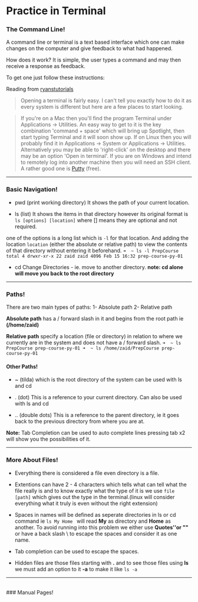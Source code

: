 # Practice in Terminal
### The Command Line!

A command line or terminal is a text based interface which one can make changes on the computer and give feedback to what had happened.

How does it work?
It is simple, the user types a command and may then receive a response as feedback.

To get one just follow these instructions:

Reading from [ryanstutorials](https://ryanstutorials.net/linuxtutorial/commandline.php)

> Opening a terminal is fairly easy. I can't tell you exactly how to do it as every system is different but here are a few places to start looking.

> If you're on a Mac then you'll find the program Terminal under Applications -> Utilities. An easy way to get to it is the key combination 'command + space' which will bring up Spotlight, then start typing Terminal and it will soon show up.
If on Linux then you will probably find it in Applications -> System or Applications -> Utilities. Alternatively you may be able to 'right-click' on the desktop and there may be an option 'Open in terminal'.
> If you are on Windows and intend to remotely log into another machine then you will need an SSH client. A rather good one is [Putty](https://www.chiark.greenend.org.uk/~sgtatham/putty/latest.html) (free).

---------------------------------------

### Basic Navigation!
- pwd (print working directory) 
It shows the path of your current location. 

- ls (list) 
It shows the items in that directory
however its original format is `ls [options] [location]` 
where [] means they are optional and not required. 

one of the options is a long list which is `-l` for that location. And adding the location  `location` (either the absolute or relative path) to view the contents of that directory without entering it beforehand. 
`➜  ~ ls -l PrepCourse
total 4
drwxr-xr-x 22 zaid zaid 4096 Feb 15 16:32 prep-course-py-01`

- cd Change Directories - ie. move to another directory. **note: cd alone will move you back to the root directory**
---------------------------------
### Paths!
There are two main types of paths: 
1- Absolute path
2- Relative path

**Absolute path** has a / forward slash in it and begins from the root path ie **(/home/zaid)**

**Relative path**  specify a location (file or directory) in relation to where we currently are in the system and does not have a / forward slash.
`
➜  ~ ls PrepCourse
prep-course-py-01
➜  ~ ls /home/zaid/PrepCourse
prep-course-py-01
`
#### Other Paths!
- ~ (tilda) which is the root directory of the system can be used with ls and cd 
- . (dot) This is a reference to your current directory. Can also be used with ls and cd 

-  .. (double dots) This is a reference to the parent directory, ie it goes back to the previous directory from where you are at.

**Note:** 
Tab Completion can be used to auto complete lines
pressing tab x2 will show you the possibilities of it.

---------------------
### More About Files!
- Everything there is considered a file even directory is a file.

- Extentions can have 2 - 4 characters which tells what can tell what the file really is and to know exactly what the type of it is we use `file [path]` which gives out the type in the terminal.(linux will consider everything what it truly is even without the right extension)

- Spaces in names will be defined as seperate directories in ls or cd command ie `ls My Home ` will read **My** as directory and **Home** as another. To avoid running into this problem we either use **Quotes''or ""**
or have a back slash \ to escape the spaces and consider it as one name.

- Tab completion can be used to escape the spaces.

- Hidden files are those files starting with **.** and to see those files using **ls** we must add an option to it **-a** to make it like `ls -a`
---------------------------------------------
<br>
### Manual Pages!



